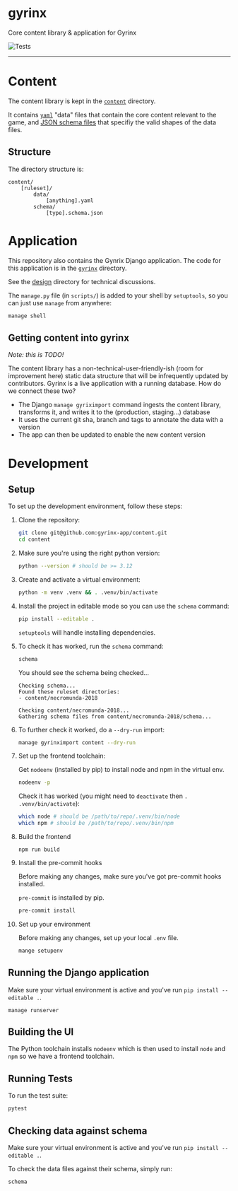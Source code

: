 # gyrinx

Core content library & application for Gyrinx

![Tests](https://github.com/gyrinx-app/content/actions/workflows/test.yaml/badge.svg)

---

# Content

The content library is kept in the [`content`](./content/) directory.

It contains [`yaml`](https://en.m.wikipedia.org/wiki/YAML) "data" files that contain the core content relevant to the game, and [JSON schema files](https://json-schema.org/) that specifiy the valid shapes of the data files.

## Structure

The directory structure is:

```
content/
    [ruleset]/
        data/
            [anything].yaml
        schema/
            [type].schema.json
```

# Application

This repository also contains the Gynrix Django application. The code for this application is in the [`gyrinx`](./gyrinx/) directory.

See the [design](./design/) directory for technical discussions.

The `manage.py` file (in `scripts/`) is added to your shell by `setuptools`, so you can just use `manage` from anywhere:

```bash
manage shell
```

## Getting content into gyrinx

_Note: this is TODO!_

The content library has a non-technical-user-friendly-ish (room for improvement here) static data structure that will be infrequently updated by contributors. Gyrinx is a live application with a running database. How do we connect these two?

-   The Django `manage gyriximport` command ingests the content library, transforms it, and writes it to the (production, staging...) database
-   It uses the current git sha, branch and tags to annotate the data with a version
-   The app can then be updated to enable the new content version

# Development

## Setup

To set up the development environment, follow these steps:

1. Clone the repository:

    ```bash
    git clone git@github.com:gyrinx-app/content.git
    cd content
    ```

2. Make sure you're using the right python version:

    ```bash
    python --version # should be >= 3.12
    ```

3. Create and activate a virtual environment:

    ```bash
    python -m venv .venv && . .venv/bin/activate
    ```

4. Install the project in editable mode so you can use the `schema` command:

    ```bash
    pip install --editable .
    ```

    `setuptools` will handle installing dependencies.

5. To check it has worked, run the `schema` command:

    ```bash
    schema
    ```

    You should see the schema being checked...

    ```
    Checking schema...
    Found these ruleset directories:
    - content/necromunda-2018

    Checking content/necromunda-2018...
    Gathering schema files from content/necromunda-2018/schema...
    ```

6. To further check it worked, do a `--dry-run` import:

    ```bash
    manage gyrinximport content --dry-run
    ```

7. Set up the frontend toolchain:

    Get `nodeenv` (installed by pip) to install node and npm in the virtual env.

    ```bash
    nodeenv -p
    ```

    Check it has worked (you might need to `deactivate` then `. .venv/bin/activate`):

    ```bash
    which node # should be /path/to/repo/.venv/bin/node
    which npm # should be /path/to/repo/.venv/bin/npm
    ```

8. Build the frontend

    ```
    npm run build
    ```

9. Install the pre-commit hooks

    Before making any changes, make sure you've got pre-commit hooks installed.

    `pre-commit` is installed by pip.

    ```bash
    pre-commit install
    ```

10. Set up your environment

    Before making any changes, set up your local `.env` file.

    ```bash
    mange setupenv
    ```

## Running the Django application

Make sure your virtual environment is active and you've run `pip install --editable .`.

```
manage runserver
```

## Building the UI

The Python toolchain installs `nodeenv` which is then used to install `node` and `npm` so we have a frontend toolchain.

## Running Tests

To run the test suite:

```bash
pytest
```

## Checking data against schema

Make sure your virtual environment is active and you've run `pip install --editable .`.

To check the data files against their schema, simply run:

```bash
schema
```
